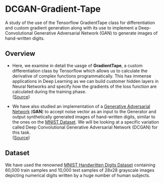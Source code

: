 # DCGAN-Gradient-Tape
A study of the use of the Tensorflow GradientTape class for differentiation and custom gradient generation along with its use to implement a Deep-Convolutional Generative Adversarial Network (GAN) to generate images of hand-written digits.

## Overview

* Here, we examine in detail the uasge of **GradientTape**, a custom differentiation class by Tensorflow which allows us to calculate the derivative of complex functions programmatically. This has immense applications in Deep Learning as we can build customer hidden layers in Neural Networks and specify how the gradients of the loss function are calculated during the training phase. </br>
([Source](https://www.tensorflow.org/api_docs/python/tf/GradientTape))

* We have also studied an implementation of a [Generative Adversarial Network](https://arxiv.org/abs/1406.2661) (**GAN**) to accept noise vector as an input to the Generator and output synthetically generated images of hand-written digits, similar to the ones on the [MNIST Dataset](http://yann.lecun.com/exdb/mnist/). We will be looking at a specific variation called Deep Convolutional Generative Adversarial Network (DCGAN) for this task. </br>
([Source](https://www.tensorflow.org/tutorials/generative/dcgan))

## Dataset 

We have used the renowned [MNIST Handwritten Digits Dataset](http://yann.lecun.com/exdb/mnist/) containing 60,000 train samples and 10,000 test samples of 28x28 grayscale images depicting numerical digits written by a huge number of human subjects. 
